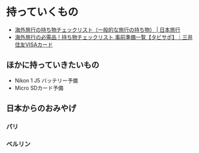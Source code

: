持っていくもの
==============

* [海外旅行の持ち物チェックリスト（一般的な旅行の持ち物） | 日本旅行](http://www.nta.co.jp/kaigai/special/mochimono/)
* [海外旅行の必需品！持ち物チェックリスト 事前準備一覧【タビサポ】｜三井住友VISAカード](https://www.smbc-card.com/nyukai/magazine/tabisapo/prepare/list.jsp)

ほかに持っていきたいもの
----------------------

* Nikon 1 J5 バッテリー予備
* Micro SDカード予備

日本からのおみやげ
----------------

### パリ

### ベルリン
